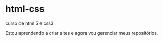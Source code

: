 # html-css
 curso de html 5 e css3 

Estou aprendendo a criar sites e agora vou gerenciar meus repositórios.